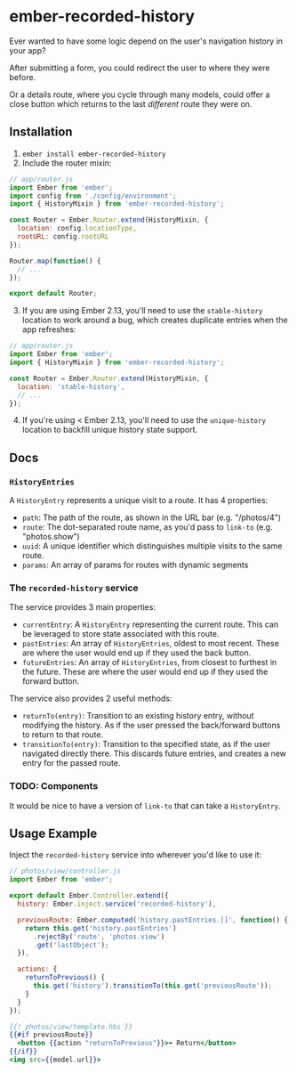 # ember-recorded-history

Ever wanted to have some logic depend on the user's navigation history
in your app?

After submitting a form, you could redirect the user to where they were
before.

Or a details route, where you cycle through many models, could offer a
close button which returns to the last _different_ route they were on.

## Installation

1. `ember install ember-recorded-history`
2. Include the router mixin:
```js
// app/router.js
import Ember from 'ember';
import config from './config/environment';
import { HistoryMixin } from 'ember-recorded-history';

const Router = Ember.Router.extend(HistoryMixin, {
  location: config.locationType,
  rootURL: config.rootURL
});

Router.map(function() {
  // ...
});

export default Router;
```

3. If you are using Ember 2.13, you'll need to use the `stable-history`
   location to work around a bug, which creates duplicate entries when
  the app refreshes:
```js
// app/router.js
import Ember from 'ember';
import { HistoryMixin } from 'ember-recorded-history';

const Router = Ember.Router.extend(HistoryMixin, {
  location: 'stable-history',
  // ...
});
```

4. If you're using < Ember 2.13, you'll need to use the `unique-history`
   location to backfill unique history state support.

## Docs

### `HistoryEntries`
A `HistoryEntry` represents a unique visit to a route. It has 4 properties:
- `path`: The path of the route, as shown in the URL bar (e.g. "/photos/4")
- `route`: The dot-separated route name, as you'd pass to `link-to` (e.g. "photos.show")
- `uuid`: A unique identifier which distinguishes multiple visits to the same route.
- `params`: An array of params for routes with dynamic segments

### The `recorded-history` service
The service provides 3 main properties:
- `currentEntry`: A `HistoryEntry` representing the current route. This
  can be leveraged to store state associated with this route.
- `pastEntries`: An array of `HistoryEntries`, oldest to most recent.
  These are where the user would end up if they used the back button.
- `futureEntries`: An array of `HistoryEntries`, from closest to
  furthest in the future. These are where the user would end up if they
  used the forward button.

The service also provides 2 useful methods:
- `returnTo(entry)`: Transition to an existing history entry, without
  modifying the history. As if the user pressed the back/forward buttons
  to return to that route.
- `transitionTo(entry)`: Transition to the specified state, as if the
  user navigated directly there. This discards future entries, and
  creates a new entry for the passed route.

### TODO: Components

It would be nice to have a version of `link-to` that can take a
`HistoryEntry`.

## Usage Example

Inject the `recorded-history` service into wherever you'd like to use
it:
```js
// photos/view/controller.js
import Ember from 'ember';

export default Ember.Controller.extend({
  history: Ember.inject.service('recorded-history'),

  previousRoute: Ember.computed('history.pastEntries.[]', function() {
    return this.get('history.pastEntries')
      .rejectBy('route', 'photos.view')
      .get('lastObject');
  }),

  actions: {
    returnToPrevious() {
      this.get('history').transitionTo(this.get('previousRoute'));
    }
  }
});
```

```hbs
{{! photos/view/template.hbs }}
{{#if previousRoute}}
  <button {{action "returnToPrevious"}}>⬅︎ Return</button>
{{/if}}
<img src={{model.url}}>
```
